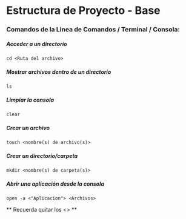 # Estructura de Proyecto - Base

### Comandos de la Linea de Comandos / Terminal / Consola:

##### Acceder a un directorio
```
cd <Ruta del archivo>
```

##### Mostrar archivos dentro de un directorio
```
ls
```

##### Limpiar la consola
```
clear
```

##### Crear un archivo
```
touch <nombre(s) de archivo(s)>
```

##### Crear un directorio/carpeta
```
mkdir <nombre(s) de carpeta(s)>
```

##### Abrir una aplicación desde la consola
```
open -a <"Aplicacion"> <Archivos>
```

** Recuerda quitar los <> **
